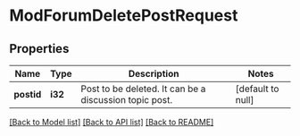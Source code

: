 # ModForumDeletePostRequest

## Properties

Name | Type | Description | Notes
------------ | ------------- | ------------- | -------------
**postid** | **i32** | Post to be deleted. It can be a discussion topic post. | [default to null]

[[Back to Model list]](../README.md#documentation-for-models) [[Back to API list]](../README.md#documentation-for-api-endpoints) [[Back to README]](../README.md)


